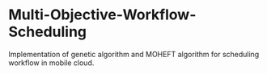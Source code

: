 # Multi-Objective-Workflow-Scheduling
Implementation of genetic algorithm and MOHEFT algorithm for scheduling workflow in mobile cloud.
